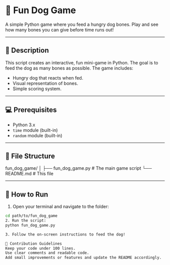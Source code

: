 # 🐶 Fun Dog Game

A simple Python game where you feed a hungry dog bones. Play and see how many bones you can give before time runs out!

---

## 📝 Description

This script creates an interactive, fun mini-game in Python. The goal is to feed the dog as many bones as possible. The game includes:

- Hungry dog that reacts when fed.
- Visual representation of bones.
- Simple scoring system.

---

## 💻 Prerequisites

- Python 3.x
- `time` module (built-in)
- `random` module (built-in)

---

## 📂 File Structure

fun_dog_game/
│
├── fun_dog_game.py # The main game script
└── README.md # This file

---

## 🚀 How to Run

1. Open your terminal and navigate to the folder:

```bash
cd path/to/fun_dog_game
2. Run the script:
python fun_dog_game.py

3. Follow the on-screen instructions to feed the dog!

🎯 Contribution Guidelines
Keep your code under 100 lines.
Use clear comments and readable code.
Add small improvements or features and update the README accordingly.
